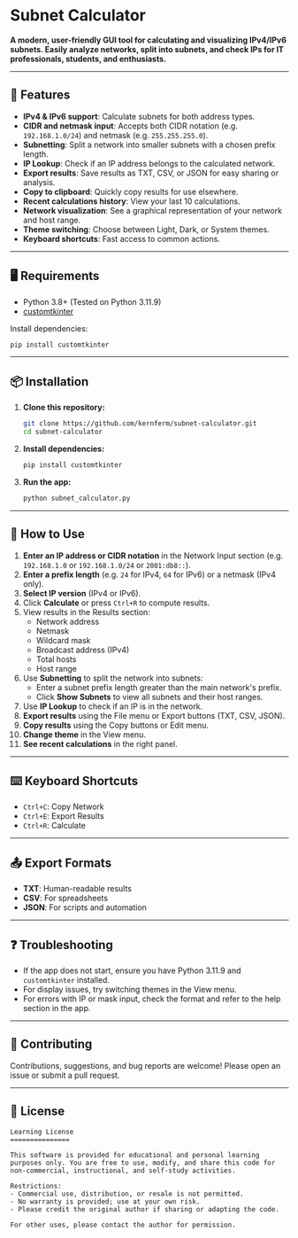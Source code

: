 
# Subnet Calculator

**A modern, user-friendly GUI tool for calculating and visualizing IPv4/IPv6 subnets. Easily analyze networks, split into subnets, and check IPs for IT professionals, students, and enthusiasts.**

---

## 🚀 Features

- **IPv4 & IPv6 support**: Calculate subnets for both address types.
- **CIDR and netmask input**: Accepts both CIDR notation (e.g. `192.168.1.0/24`) and netmask (e.g. `255.255.255.0`).
- **Subnetting**: Split a network into smaller subnets with a chosen prefix length.
- **IP Lookup**: Check if an IP address belongs to the calculated network.
- **Export results**: Save results as TXT, CSV, or JSON for easy sharing or analysis.
- **Copy to clipboard**: Quickly copy results for use elsewhere.
- **Recent calculations history**: View your last 10 calculations.
- **Network visualization**: See a graphical representation of your network and host range.
- **Theme switching**: Choose between Light, Dark, or System themes.
- **Keyboard shortcuts**: Fast access to common actions.

---

## 🖥️ Requirements

- Python 3.8+ (Tested on Python 3.11.9)
- [customtkinter](https://github.com/TomSchimansky/CustomTkinter)

Install dependencies:

```bash
pip install customtkinter
```

---

## 📦 Installation

1. **Clone this repository:**
    ```bash
    git clone https://github.com/kernferm/subnet-calculator.git
    cd subnet-calculator
    ```
2. **Install dependencies:**
    ```bash
    pip install customtkinter
    ```
3. **Run the app:**
    ```bash
    python subnet_calculator.py
    ```

---

## 📝 How to Use

1. **Enter an IP address or CIDR notation** in the Network Input section (e.g. `192.168.1.0` or `192.168.1.0/24` or `2001:db8::`).
2. **Enter a prefix length** (e.g. `24` for IPv4, `64` for IPv6) or a netmask (IPv4 only).
3. **Select IP version** (IPv4 or IPv6).
4. Click **Calculate** or press `Ctrl+R` to compute results.
5. View results in the Results section:
    - Network address
    - Netmask
    - Wildcard mask
    - Broadcast address (IPv4)
    - Total hosts
    - Host range
6. Use **Subnetting** to split the network into subnets:
    - Enter a subnet prefix length greater than the main network's prefix.
    - Click **Show Subnets** to view all subnets and their host ranges.
7. Use **IP Lookup** to check if an IP is in the network.
8. **Export results** using the File menu or Export buttons (TXT, CSV, JSON).
9. **Copy results** using the Copy buttons or Edit menu.
10. **Change theme** in the View menu.
11. **See recent calculations** in the right panel.

---

## ⌨️ Keyboard Shortcuts

- `Ctrl+C`: Copy Network
- `Ctrl+E`: Export Results
- `Ctrl+R`: Calculate

---

## 📤 Export Formats

- **TXT**: Human-readable results
- **CSV**: For spreadsheets
- **JSON**: For scripts and automation

---

## ❓ Troubleshooting

- If the app does not start, ensure you have Python 3.11.9 and `customtkinter` installed.
- For display issues, try switching themes in the View menu.
- For errors with IP or mask input, check the format and refer to the help section in the app.

---

## 🤝 Contributing

Contributions, suggestions, and bug reports are welcome! Please open an issue or submit a pull request.

---

## 📄 License
```
Learning License
===============

This software is provided for educational and personal learning purposes only. You are free to use, modify, and share this code for non-commercial, instructional, and self-study activities.

Restrictions:
- Commercial use, distribution, or resale is not permitted.
- No warranty is provided; use at your own risk.
- Please credit the original author if sharing or adapting the code.

For other uses, please contact the author for permission.
```
